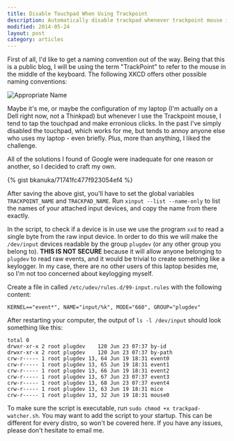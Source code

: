 ```yaml
---
title: Disable Touchpad When Using Trackpoint
description: Automatically disable trackpad whenever trackpoint mouse is in use.
modified: 2014-05-24
layout: post
category: articles
---
```


First of all, I'd like to get a naming convention out of the way.
Being that this is a public blog, I will be using the term "TrackPoint" to refer to the mouse in the middle of the keyboard.
The following XKCD offers other possible naming conventions:

![Appropriate Name](http://imgs.xkcd.com/comics/appropriate_term.png)

Maybe it's me, or maybe the configuration of my laptop (I'm actually on a Dell right now, not a Thinkpad) but whenever I use the Trackpoint mouse, I tend to tap the touchpad and make erronious clicks.
In the past I've simply disabled the touchpad, which works for me, but tends to annoy anyone else who uses my laptop - even briefly.
Plus, more than anything, I liked the challenge.

All of the solutions I found of Google were inadequate for one reason or another, so I decided to craft my own.

{% gist bkanuka/71741fc477f923054ef4 %}

After saving the above gist, you'll have to set the global variables `TRACKPOINT_NAME` and `TRACKPAD_NAME`.
Run `xinput --list --name-only` to list the names of your attached input devices, and copy the name from there exactly.

In the script, to check if a device is in use we use the program `xxd` to read a single byte from the raw input device.
In order to do this we will make the `/dev/input` devices readable by the group `plugdev` (or any other group you belong to).
**THIS IS NOT SECURE** because it will allow anyone belonging to `plugdev` to read raw events, and it would be trivial to create something like a keylogger.
In my case, there are no other users of this laptop besides me, so I'm not too concerned about keylogging myself.

Create a file in called `/etc/udev/rules.d/99-input.rules` with the following content: 

    KERNEL=="event*", NAME="input/%k", MODE="660", GROUP="plugdev"

After restarting your computer, the output of `ls -l /dev/input` should look something like this:

    total 0
    drwxr-xr-x 2 root plugdev    120 Jun 23 07:37 by-id
    drwxr-xr-x 2 root plugdev    120 Jun 23 07:37 by-path
    crw-r----- 1 root plugdev 13, 64 Jun 19 18:31 event0
    crw-r----- 1 root plugdev 13, 65 Jun 19 18:31 event1
    crw-r----- 1 root plugdev 13, 66 Jun 19 18:31 event2
    crw-r----- 1 root plugdev 13, 67 Jun 23 07:37 event3
    crw-r----- 1 root plugdev 13, 68 Jun 23 07:37 event4
    crw-r----- 1 root plugdev 13, 63 Jun 19 18:31 mice
    crw-r----- 1 root plugdev 13, 32 Jun 19 18:31 mouse0

To make sure the script is executable, run `sudo chmod +x trackpad-watcher.sh`.
You may want to add the script to your startup. This can be different for every distro, so won't be covered here.
If you have any issues, please don't hesitate to email me.
